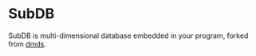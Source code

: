 # SubDB

SubDB is multi-dimensional database embedded in your program, forked from [dmds](https://github.com/DM-Earth/dmds).
